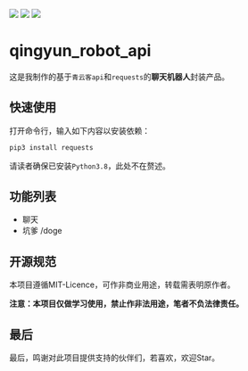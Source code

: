 [![](https://img.shields.io/badge/python-3.8.0-orange.svg)](https://www.python.org/downloads/release/python-380/)
![](https://img.shields.io/badge/requests-2.27.1-yellow.svg)
![](https://img.shields.io/badge/qingyunke-api-green.svg)

# qingyun_robot_api
这是我制作的基于`青云客api`和`requests`的**聊天机器人**封装产品。

## 快速使用
打开命令行，输入如下内容以安装依赖：
```bash
pip3 install requests
```
请读者确保已安装`Python3.8`，此处不在赘述。

## 功能列表
- 聊天
- 坑爹 /doge

## 开源规范
本项目遵循MIT-Licence，可作非商业用途，转载需表明原作者。

**注意：本项目仅做学习使用，禁止作非法用途，笔者不负法律责任。**

## 最后
最后，鸣谢对此项目提供支持的伙伴们，若喜欢，欢迎Star。
